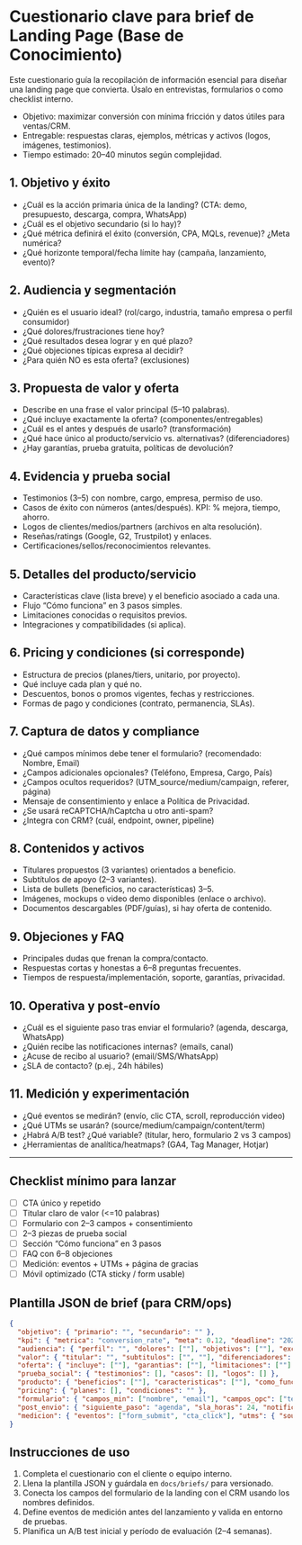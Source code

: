# Cuestionario clave para brief de Landing Page (Base de Conocimiento)

Este cuestionario guía la recopilación de información esencial para diseñar una landing page que convierta. Úsalo en entrevistas, formularios o como checklist interno.

- Objetivo: maximizar conversión con mínima fricción y datos útiles para ventas/CRM.
- Entregable: respuestas claras, ejemplos, métricas y activos (logos, imágenes, testimonios).
- Tiempo estimado: 20–40 minutos según complejidad.

## 1. Objetivo y éxito
- ¿Cuál es la acción primaria única de la landing? (CTA: demo, presupuesto, descarga, compra, WhatsApp)
- ¿Cuál es el objetivo secundario (si lo hay)?
- ¿Qué métrica definirá el éxito (conversión, CPA, MQLs, revenue)? ¿Meta numérica?
- ¿Qué horizonte temporal/fecha límite hay (campaña, lanzamiento, evento)?

## 2. Audiencia y segmentación
- ¿Quién es el usuario ideal? (rol/cargo, industria, tamaño empresa o perfil consumidor)
- ¿Qué dolores/frustraciones tiene hoy?
- ¿Qué resultados desea lograr y en qué plazo?
- ¿Qué objeciones típicas expresa al decidir?
- ¿Para quién NO es esta oferta? (exclusiones)

## 3. Propuesta de valor y oferta
- Describe en una frase el valor principal (5–10 palabras).
- ¿Qué incluye exactamente la oferta? (componentes/entregables)
- ¿Cuál es el antes y después de usarlo? (transformación)
- ¿Qué hace único al producto/servicio vs. alternativas? (diferenciadores)
- ¿Hay garantías, prueba gratuita, políticas de devolución?

## 4. Evidencia y prueba social
- Testimonios (3–5) con nombre, cargo, empresa, permiso de uso.
- Casos de éxito con números (antes/después). KPI: % mejora, tiempo, ahorro.
- Logos de clientes/medios/partners (archivos en alta resolución).
- Reseñas/ratings (Google, G2, Trustpilot) y enlaces.
- Certificaciones/sellos/reconocimientos relevantes.

## 5. Detalles del producto/servicio
- Características clave (lista breve) y el beneficio asociado a cada una.
- Flujo “Cómo funciona” en 3 pasos simples.
- Limitaciones conocidas o requisitos previos.
- Integraciones y compatibilidades (si aplica).

## 6. Pricing y condiciones (si corresponde)
- Estructura de precios (planes/tiers, unitario, por proyecto).
- Qué incluye cada plan y qué no.
- Descuentos, bonos o promos vigentes, fechas y restricciones.
- Formas de pago y condiciones (contrato, permanencia, SLAs).

## 7. Captura de datos y compliance
- ¿Qué campos mínimos debe tener el formulario? (recomendado: Nombre, Email)
- ¿Campos adicionales opcionales? (Teléfono, Empresa, Cargo, País)
- ¿Campos ocultos requeridos? (UTM_source/medium/campaign, referer, página)
- Mensaje de consentimiento y enlace a Política de Privacidad.
- ¿Se usará reCAPTCHA/hCaptcha u otro anti-spam?
- ¿Integra con CRM? (cuál, endpoint, owner, pipeline)

## 8. Contenidos y activos
- Titulares propuestos (3 variantes) orientados a beneficio.
- Subtítulos de apoyo (2–3 variantes).
- Lista de bullets (beneficios, no características) 3–5.
- Imágenes, mockups o video demo disponibles (enlace o archivo).
- Documentos descargables (PDF/guías), si hay oferta de contenido.

## 9. Objeciones y FAQ
- Principales dudas que frenan la compra/contacto.
- Respuestas cortas y honestas a 6–8 preguntas frecuentes.
- Tiempos de respuesta/implementación, soporte, garantías, privacidad.

## 10. Operativa y post‑envío
- ¿Cuál es el siguiente paso tras enviar el formulario? (agenda, descarga, WhatsApp)
- ¿Quién recibe las notificaciones internas? (emails, canal)
- ¿Acuse de recibo al usuario? (email/SMS/WhatsApp)
- ¿SLA de contacto? (p.ej., 24h hábiles)

## 11. Medición y experimentación
- ¿Qué eventos se medirán? (envío, clic CTA, scroll, reproducción video)
- ¿Qué UTMs se usarán? (source/medium/campaign/content/term)
- ¿Habrá A/B test? ¿Qué variable? (titular, hero, formulario 2 vs 3 campos)
- ¿Herramientas de analítica/heatmaps? (GA4, Tag Manager, Hotjar)

---

## Checklist mínimo para lanzar
- [ ] CTA único y repetido
- [ ] Titular claro de valor (<=10 palabras)
- [ ] Formulario con 2–3 campos + consentimiento
- [ ] 2–3 piezas de prueba social
- [ ] Sección “Cómo funciona” en 3 pasos
- [ ] FAQ con 6–8 objeciones
- [ ] Medición: eventos + UTMs + página de gracias
- [ ] Móvil optimizado (CTA sticky / form usable)

## Plantilla JSON de brief (para CRM/ops)
```json
{
  "objetivo": { "primario": "", "secundario": "" },
  "kpi": { "metrica": "conversion_rate", "meta": 0.12, "deadline": "2025-10-31" },
  "audiencia": { "perfil": "", "dolores": [""], "objetivos": [""], "exclusiones": [""] },
  "valor": { "titular": "", "subtitulos": ["", ""], "diferenciadores": [""] },
  "oferta": { "incluye": [""], "garantias": [""], "limitaciones": [""] },
  "prueba_social": { "testimonios": [], "casos": [], "logos": [] },
  "producto": { "beneficios": [""], "caracteristicas": [""], "como_funciona": ["Paso 1", "Paso 2", "Paso 3"] },
  "pricing": { "planes": [], "condiciones": "" },
  "formulario": { "campos_min": ["nombre", "email"], "campos_opc": ["telefono"], "campos_ocultos": ["utm_source", "utm_medium", "utm_campaign", "referer"], "consentimiento": "Acepto la Política de Privacidad" },
  "post_envio": { "siguiente_paso": "agenda", "sla_horas": 24, "notificar_a": ["ventas@empresa.com"] },
  "medicion": { "eventos": ["form_submit", "cta_click"], "utms": { "source": "", "medium": "", "campaign": "" }, "herramientas": ["GA4", "GTM"] }
}
```

## Instrucciones de uso
1. Completa el cuestionario con el cliente o equipo interno.
2. Llena la plantilla JSON y guárdala en `docs/briefs/` para versionado.
3. Conecta los campos del formulario de la landing con el CRM usando los nombres definidos.
4. Define eventos de medición antes del lanzamiento y valida en entorno de pruebas.
5. Planifica un A/B test inicial y período de evaluación (2–4 semanas).